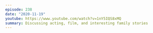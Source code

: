 ```yaml
---
episode: 238
date: "2020-11-19"
youtube: https://www.youtube.com/watch?v=1nY5IQS8xMQ
summary: Discussing acting, film, and interesting family stories
---
```


